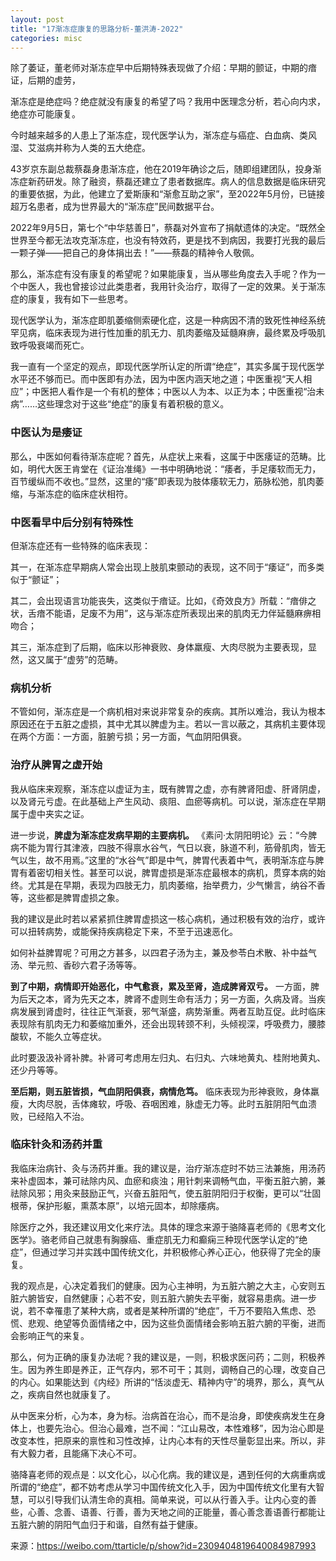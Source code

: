 ```yaml
---
layout: post
title: "17渐冻症康复的思路分析-董洪涛-2022"
categories: misc
---
```


除了萎证，董老师对渐冻症早中后期特殊表现做了介绍：早期的颤证，中期的瘖证，后期的虚劳，

渐冻症是绝症吗？绝症就没有康复的希望了吗？我用中医理念分析，若心向内求，绝症亦可能康复。

今时越来越多的人患上了渐冻症，现代医学认为，渐冻症与癌症、白血病、类风湿、艾滋病并称为人类的五大绝症。

43岁京东副总裁蔡磊身患渐冻症，他在2019年确诊之后，随即组建团队，投身渐冻症新药研发。除了融资，蔡磊还建立了患者数据库。病人的信息数据是临床研究的重要依据，为此，他建立了爱斯康和“渐愈互助之家”，至2022年5月份，已链接超万名患者，成为世界最大的“渐冻症”民间数据平台。

2022年9月5日，第七个“中华慈善日”，蔡磊对外宣布了捐献遗体的决定。“既然全世界至今都无法攻克渐冻症，也没有特效药，更是找不到病因，我要打光我的最后一颗子弹——把自己的身体捐出去！”——蔡磊的精神令人敬佩。

那么，渐冻症有没有康复的希望呢？如果能康复，当从哪些角度去入手呢？作为一个中医人，我也曾接诊过此类患者，我用针灸治疗，取得了一定的效果。关于渐冻症的康复，我有如下一些思考。

现代医学认为，渐冻症即肌萎缩侧索硬化症，这是一种病因不清的致死性神经系统罕见病，临床表现为进行性加重的肌无力、肌肉萎缩及延髓麻痹，最终累及呼吸肌致呼吸衰竭而死亡。

我一直有一个坚定的观点，即现代医学所认定的所谓“绝症”，其实多属于现代医学水平还不够而已。而中医即有办法，因为中医内涵天地之道；中医重视“天人相应”；中医把人看作是一个有机的整体；中医以人为本、以正为本；中医重视“治未病”……这些理念对于这些“绝症”的康复有着积极的意义。

### 中医认为是痿证

那么，中医如何看待渐冻症呢？首先，从症状上来看，这属于中医痿证的范畴。比如，明代大医王肯堂在《证治准绳》一书中明确地说：“痿者，手足痿软而无力，百节缓纵而不收也。”显然，这里的“痿”即表现为肢体痿软无力，筋脉松弛，肌肉萎缩，与渐冻症的临床症状相符。

### 中医看早中后分别有特殊性

但渐冻症还有一些特殊的临床表现：

其一，在渐冻症早期病人常会出现上肢肌束颤动的表现，这不同于“痿证”，而多类似于“颤证”；

其二，会出现语言功能丧失，这类似于瘖证。比如，《奇效良方》所载：“瘖俳之状，舌瘖不能语，足废不为用”，这与渐冻症所表现出来的肌肉无力伴延髓麻痹相吻合；

其三，渐冻症到了后期，临床以形神衰败、身体羸瘦、大肉尽脱为主要表现，显然，这又属于“虚劳”的范畴。

### 病机分析

不管如何，渐冻症是一个病机相对来说非常复杂的疾病。其所以难治，我认为根本原因还在于五脏之虚损，其中尤其以脾虚为主。若以一言以蔽之，其病机主要体现在两个方面：一方面，脏腑亏损；另一方面，气血阴阳俱衰。

### 治疗从脾胃之虚开始

我从临床来观察，渐冻症以虚证为主，既有脾胃之虚，亦有脾肾阳虚、肝肾阴虚，以及肾元亏虚。在此基础上产生风动、痰阻、血瘀等病机。可以说，渐冻症在早期属于虚中夹实之证。

进一步说，**脾虚为渐冻症发病早期的主要病机。** 《素问·太阴阳明论》云：“今脾病不能为胃行其津液，四肢不得禀水谷气，气日以衰，脉道不利，筋骨肌肉，皆无气以生，故不用焉。”这里的“水谷气”即是中气，脾胃代表着中气，表明渐冻症与脾胃有着密切相关性。甚至可以说，脾胃虚损是渐冻症最根本的病机，贯穿本病的始终。尤其是在早期，表现为四肢无力，肌肉萎缩，抬举费力，少气懒言，纳谷不香等，这些都是脾胃虚损之象。

我的建议是此时若以紧紧抓住脾胃虚损这一核心病机，通过积极有效的治疗，或许可以扭转病势，或能保持疾病稳定下来，不至于迅速恶化。

如何补益脾胃呢？可用之方甚多，以四君子汤为主，兼及参苓白术散、补中益气汤、举元煎、香砂六君子汤等等。

**到了中期，病情即开始恶化，中气愈衰，累及至肾，造成脾肾双亏。** 一方面，脾为后天之本，肾为先天之本，脾肾不虚则生命有活力；另一方面，久病及肾。当疾病发展到肾虚时，往往正气渐衰，邪气渐盛，病势渐重。两者互助互促。此时临床表现除有肌肉无力和萎缩加重外，还会出现转颈不利，头倾视深，呼吸费力，腰膝酸软，不能久立等症状。

此时要汲汲补肾补脾。补肾可考虑用左归丸、右归丸、六味地黄丸、桂附地黄丸、还少丹等等。

**至后期，则五脏皆损，气血阴阳俱衰，病情危笃。** 临床表现为形神衰败，身体羸瘦，大肉尽脱，舌体瘫软，呼吸、吞咽困难，脉虚无力等。此时五脏阴阳气血溃败，已经陷入不治。


### 临床针灸和汤药并重

我临床治病针、灸与汤药并重。我的建议是，治疗渐冻症时不妨三法兼施，用汤药来补虚固本，兼可祛除内风、血瘀和痰浊；用针刺来调畅气血，平衡五脏六腑，兼祛除风邪；用灸来鼓励正气，兴奋五脏阳气，使五脏阴阳归于权衡，更可以“壮固根蒂，保护形躯，熏蒸本原”，以培元固本，却除痿病。

除医疗之外，我还建议用文化来疗法。具体的理念来源于骆降喜老师的《思考文化医学》。骆老师自己就患有胸腺癌、重症肌无力和癫痫三种现代医学认定的“绝症”，但通过学习并实践中国传统文化，并积极修心养心正心，他获得了完全的康复。

我的观点是，心决定着我们的健康。因为心主神明，为五脏六腑之大主，心安则五脏六腑皆安，自然健康；心若不安，则五脏六腑失去平衡，就容易患病。进一步说，若不幸罹患了某种大病，或者是某种所谓的“绝症”，千万不要陷入焦虑、恐慌、悲观、绝望等负面情绪之中，因为这些负面情绪会影响五脏六腑的平衡，进而会影响正气的来复。

那么，何为正确的康复办法呢？我的建议是，一则，积极求医问药；二则，积极养生。因为养生即是养正，正气存内，邪不可干；其则，调畅自己的心理，改变自己的内心。如果能达到《内经》所讲的“恬淡虚无、精神内守”的境界，那么，真气从之，疾病自然也就康复了。

从中医来分析，心为本，身为标。治病首在治心，而不是治身，即使疾病发生在身体上，也要先治心。但治心最难，岂不闻：“江山易改，本性难移”，因为治心即是改变本性，把原来的禀性和习性改掉，让内心本有的天性尽量彰显出来。所以，非有大毅力者，且能痛下决心不可。

​​​​骆降喜老师的观点是：以文化心，以心化病。我的建议是，遇到任何的大病重病或所谓的“绝症”，都不妨考虑从学习中国传统文化入手，因为中国传统文化里有大智慧，可以引导我们认清生命的真相。简单来说，可以从行善入手。让内心变的善些，心善、念善、语善、行善，善为天地之间的正能量，善心善念善语善行都能让五脏六腑的阴阳气血归于和谐，自然有益于健康。
 
来源：https://weibo.com/ttarticle/p/show?id=2309404819640084987993

 
